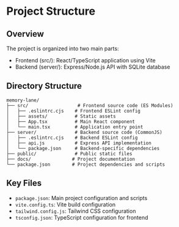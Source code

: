# Project Structure

## Overview
The project is organized into two main parts:
- Frontend (src/): React/TypeScript application using Vite
- Backend (server/): Express/Node.js API with SQLite database

## Directory Structure
```
memory-lane/
├── src/                  # Frontend source code (ES Modules)
│   ├── .eslintrc.cjs    # Frontend ESLint config
│   ├── assets/          # Static assets
│   ├── App.tsx          # Main React component
│   └── main.tsx         # Application entry point
├── server/              # Backend source code (CommonJS)
│   ├── .eslintrc.cjs    # Backend ESLint config
│   ├── api.js           # Express API implementation
│   └── package.json     # Backend-specific dependencies
├── public/              # Public static files
├── docs/               # Project documentation
└── package.json        # Project dependencies and scripts
```

## Key Files
- `package.json`: Main project configuration and scripts
- `vite.config.ts`: Vite build configuration
- `tailwind.config.js`: Tailwind CSS configuration
- `tsconfig.json`: TypeScript configuration for frontend
